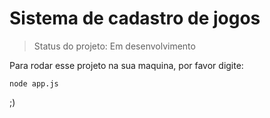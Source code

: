 <h1> Sistema de cadastro de jogos</h1>

> Status do projeto: Em desenvolvimento 

Para rodar esse projeto na sua maquina, por favor digite:

```
node app.js
```
;)